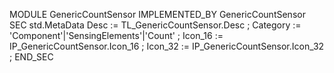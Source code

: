 MODULE GenericCountSensor IMPLEMENTED_BY  GenericCountSensor 
SEC std.MetaData
    Desc       := TL_GenericCountSensor.Desc ;
    Category   := 'Component'|'SensingElements'|'Count' ;
    Icon_16    := IP_GenericCountSensor.Icon_16 ;
    Icon_32    := IP_GenericCountSensor.Icon_32 ;
END_SEC
